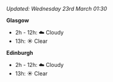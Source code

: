 *Updated: Wednesday 23rd March 01:30*

**Glasgow**

* 2h - 12h: :cloud: Cloudy
* 13h: :sunny: Clear

**Edinburgh**

* 2h - 12h: :cloud: Cloudy
* 13h: :sunny: Clear
